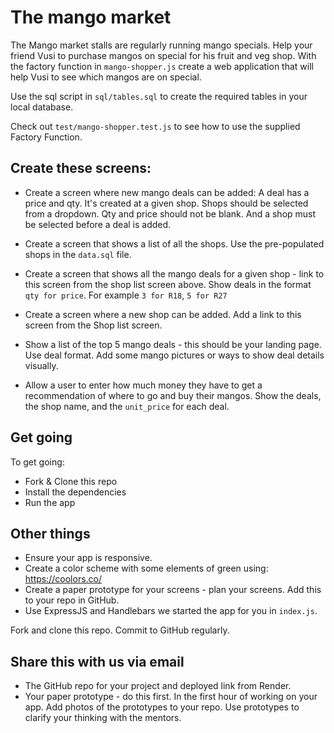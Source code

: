 # The mango market

The Mango market stalls are regularly running mango specials. Help your friend Vusi to purchase mangos  on special for his fruit and veg shop. With the factory function in `mango-shopper.js` create a web application that will help Vusi to see which mangos are on special.

Use the sql script in `sql/tables.sql` to create the required tables in your local database.

Check out `test/mango-shopper.test.js` to see how to use the supplied Factory Function.

##  Create these screens:

* Create a screen where new mango deals can be added: A deal has a price and qty. It's created at a given shop. Shops should be selected from a dropdown. Qty and price should not be blank. And a shop must be selected before a deal is added.

* Create a screen that shows a list of all the shops. Use the pre-populated shops in the `data.sql` file.

* Create a screen that shows all the mango deals for a given shop - link to this screen from the shop list screen above. Show deals in the format `qty for price`. For example `3 for R18`, `5 for R27`

* Create a screen where a new shop can be added. Add a link to this screen from the Shop list screen.

* Show a list of the top 5 mango deals - this should be your landing page. Use deal format. Add some mango pictures or ways to show deal details visually.

* Allow a user to enter how much money they have to get a recommendation of where to go and buy their mangos. Show the deals, the shop name, and the `unit_price` for each deal.

## Get going

To get going:

* Fork & Clone this repo
* Install the dependencies
* Run the app

## Other things

<!-- * Deploy your app to [Render](https://dashboard.render.com) - share the link with us -->
* Ensure your app is responsive.
* Create a color scheme with some elements of green using: https://coolors.co/
* Create a paper prototype for your screens - plan your screens. Add this to your repo in GitHub.
* Use ExpressJS and Handlebars we started the app for you in `index.js`.

Fork and clone this repo. 
Commit to GitHub regularly.

## Share this with us via email

* The GitHub repo for your project and deployed link from Render.
* Your paper prototype - do this first. In the first hour of working on your app. Add photos of the prototypes to your repo. Use prototypes to clarify your thinking with the mentors.
